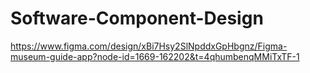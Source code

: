 # Software-Component-Design

https://www.figma.com/design/xBi7Hsy2SlNpddxGpHbgnz/Figma-museum-guide-app?node-id=1669-162202&t=4qhumbenqMMiTxTF-1
